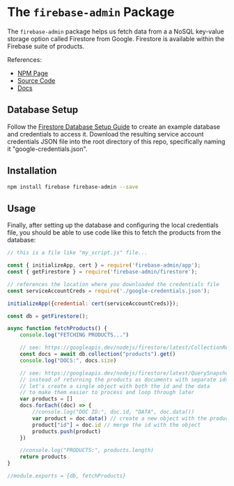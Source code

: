 
# The `firebase-admin` Package

The `firebase-admin` package helps us fetch data from a a NoSQL key-value storage option called Firestore from Google. Firestore is available within the Firebase suite of products.

References:

  + [NPM Page](https://www.npmjs.com/package/firebase-admin)
  + [Source Code](https://github.com/firebase/firebase-admin-node#documentation)
  + [Docs](https://github.com/firebase/firebase-admin-node#documentation)

## Database Setup

Follow the [Firestore Database Setup Guide](/notes/databases/firestore/setup.md) to create an example database and credentials to access it. Download the resulting service account credentials JSON file into the root directory of this repo, specifically naming it "google-credentials.json".

## Installation

```sh
npm install firebase firebase-admin --save
```

## Usage

Finally, after setting up the database and configuring the local credentials file, you should be able to use code like this to fetch the products from the database:

```js
// this is a file like "my_script.js" file...

const { initializeApp, cert } = require('firebase-admin/app');
const { getFirestore } = require('firebase-admin/firestore');

// references the location where you downloaded the credentials file
const serviceAccountCreds = require('./google-credentials.json');

initializeApp({credential: cert(serviceAccountCreds)});

const db = getFirestore();

async function fetchProducts() {
    console.log("FETCHING PRODUCTS...")

    // see: https://googleapis.dev/nodejs/firestore/latest/CollectionReference.html#get
    const docs = await db.collection("products").get()
    console.log("DOCS:", docs.size)

    // see: https://googleapis.dev/nodejs/firestore/latest/QuerySnapshot.html
    // instead of returning the products as documents with separate ids and data
    // let's create a single object with both the id and the data
    // to make them easier to process and loop through later
    var products = []
    docs.forEach((doc) => {
        //console.log("DOC ID:", doc.id, "DATA", doc.data())
        var product = doc.data() // create a new object with the product info
        product["id"] = doc.id // merge the id with the object
        products.push(product)
    })

    //console.log("PRODUCTS:", products.length)
    return products
}

//module.exports = {db, fetchProducts}

```
